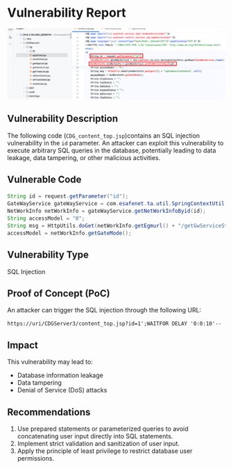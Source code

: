# Vulnerability Report

![image-20250116134306835](./assets/image-20250116134306835.png)

## Vulnerability Description

The following code (`CDG_content_top.jsp`)contains an SQL injection vulnerability in the `id` parameter. An attacker can exploit this vulnerability to execute arbitrary SQL queries in the database, potentially leading to data leakage, data tampering, or other malicious activities.

## Vulnerable Code

```java
String id = request.getParameter("id");
GateWayService gateWayService = com.esafenet.ta.util.SpringContextUtil.getBean(GateWayService.class);
NetWorkInfo netWorkInfo = gateWayService.getNetWorkInfoByid(id);
String accessModel = "0";
String msg = HttpUtils.doGet(netWorkInfo.getEgmurl() + "/getGwServiceStatus", null);
accessModel = netWorkInfo.getGateMode();
```

## Vulnerability Type

SQL Injection

## Proof of Concept (PoC)

An attacker can trigger the SQL injection through the following URL:

```
https://uri/CDGServer3/content_top.jsp?id=1';WAITFOR DELAY '0:0:10'--
```

## Impact

This vulnerability may lead to:

- Database information leakage
- Data tampering
- Denial of Service (DoS) attacks

## Recommendations

1. Use prepared statements or parameterized queries to avoid concatenating user input directly into SQL statements.
2. Implement strict validation and sanitization of user input.
3. Apply the principle of least privilege to restrict database user permissions.